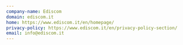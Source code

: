 ```yaml
---
company-name: Ediscom
domain: ediscom.it
home: https://www.ediscom.it/en/homepage/
privacy-policy: https://www.ediscom.it/en/privacy-policy-section/
email: info@ediscom.it
---
```





